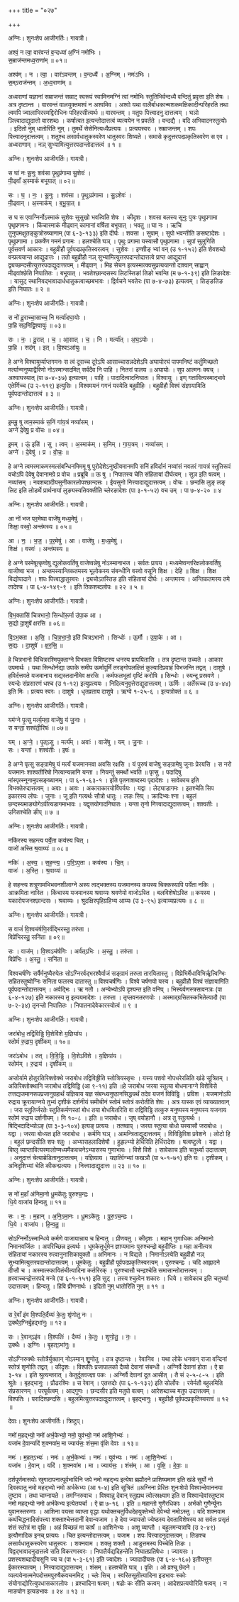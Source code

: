 +++
title = "०२७"

+++


अग्निः। शुनःशेप आजीगर्तिः। गायत्री।

अश्वं॒ न त्वा॒ वार॑वन्तं व॒न्दध्या॑ अ॒ग्निं नमो॑भिः ।  
स॒म्राज॑न्तमध्व॒राणा॑म् ॥ ०१॥

अश्व॑म् । न । त्वा॒ । वार॑ऽवन्तम् । व॒न्दध्यै॑ । अ॒ग्निम् । नमः॑ऽभिः ।  
स॒म्ऽराज॑न्तम् । अ॒ध्व॒राणा॑म् ॥

अध्वराणां यज्ञानां सम्राजन्तं सम्राट् स्वरूपं स्वामिनमग्निं त्वां नमोभिः स्तुतिभिर्वन्दध्यै वन्दितुं प्रवृत्ता इति शेषः । अत्र दृष्टान्तः । वारवन्तं वालयुक्तमश्वं न अश्वमिव । अश्वो यथा वालैर्बाधकान्मशकमक्षिकादीन्परिहरति तथा त्वमपि ज्वालाभिरस्मद्विरोधिनः परिहरसीत्यर्थः ॥ वारवन्तम् । मतुपः पित्त्वादनु दात्तत्वम् । घञो ञित्त्वादाद्युदात्तो वारशब्दः । कर्षात्वत इत्यन्तोदात्तत्वं व्यत्ययेन न प्रवर्तते । वन्दद्यै । वदि अभिवादनस्तुत्योः । इदितो नुम् धातोरिति नुम् । तुमर्थे सेसेनित्यध्यैप्रत्ययः । प्रत्ययस्वरः । सम्राजन्तम् । शपः पित्त्वादनुदात्तत्वम् । शतुश्च लसार्वधातुकस्वरेण धातुस्वरः शिष्यते । समासे कृदुत्तरपदप्रकृतिस्वरेण स एव । अध्वराणाम् । नञ् सुभ्यामित्युत्तरपदान्तोदात्तत्वं ॥ १ ॥

अग्निः। शुनःशेप आजीगर्तिः। गायत्री।

स घा॑ नः सू॒नुः शव॑सा पृ॒थुप्र॑गामा सु॒शेवः॑ ।  
मी॒ढ्वाँ अ॒स्माकं॑ बभूयात् ॥ ०२॥

सः । घ॒ । नः॒ । सू॒नुः । शव॑सा । पृ॒थुऽप्र॑गामा । सु॒ऽशेवः॑ ।  
मी॒ढ्वान् । अ॒स्माक॑म् । ब॒भू॒या॒त् ॥

स घ स एवाग्निर्नोऽस्माकं सुशेवः सुसुखो भवत्विति शेषः । कीदृशः । शवसा बलस्य सूनुः पुत्रः पृथुप्रगामा पृथृप्रगमनः । किंचास्माकं मीढ्वान् कामानां वर्षिता बभूयात् । भवतु ॥ घा नः । ऋचि तुनुघमक्षुतङ्कुत्रोरुष्याणाम् (पा ६-३-१३३) इति दीर्घः । शवसा । सुपाम् । सुपो भवन्तीति ङसष्टादेशः । पृथुप्रगामा । प्रकर्षेण गमनं प्रगामः । हलश्चेति घञ् । पृथुः प्रगामा यस्यासौ पृथुप्रगामा । सुपां सुलुगिति पूर्वसवर्ण आकारः । बहुव्रीहौ पूर्वपदप्रकृतिस्वरत्वम् । सुशेवः । इण्शीङ् भ्यां वन् (उ १-१५२) इति शेवशब्दो वन्प्रत्ययान्त आद्युदात्तः । ततो बहुव्रीहौ नञ् सुभ्यामित्युत्तरपदान्तोदात्तत्वे प्राप्त आद्युदात्तं द्व्यच्छन्दसीत्युत्तरपदाद्युदात्तत्वम् । मीढ्वान् । मिह सेचन इत्यस्मात्क्वसुप्रत्ययान्तो दाश्वान् साह्वान् मीढ्वांश्छेति निपातितः । बभूयात् । भवतेश्छान्दसस्य लिटस्तिङां तिङो भवन्ति (म ७-१-३९) इति लिङादेशः । यासुट् स्थानिवद्भावादार्धधातुकत्वाच्छबभावः । द्विर्वचने भवतेरः (पा ७-४-७३) इत्यत्वम् । तिङ्ङतिङ इति निघातः ॥ २ ॥

अग्निः। शुनःशेप आजीगर्तिः। गायत्री।

स नो॑ दू॒राच्चा॒साच्च॒ नि मर्त्या॑दघा॒योः ।  
पा॒हि सद॒मिद्वि॒श्वायुः॑ ॥ ०३॥

सः । नः॒ । दू॒रात् । च॒ । आ॒सात् । च॒ । नि । मर्त्या॑त् । अ॒घ॒ऽयोः ।  
पा॒हि । सद॑म् । इत् । वि॒श्वऽआ॑युः ॥

हे अग्ने विश्वायुर्व्याप्तगमनः स त्वं दूराच्च दूरेऽपि आसाच्चासन्नदेशेऽपि अघायोरघं पापमनिष्टं कर्तुमिच्छतो मर्त्यान्मनुष्याद्वैरिणो नोऽस्मान्सदमित् सर्वदैव नि पाहि । नितरां पालय ॥ अघायोः । सुप आत्मनः क्यच् । अश्वाघस्यात् (पा ७-४-३७) इत्यात्वम् । पाहि । पादादित्वादनिघातः । विश्वायुः । इण् गतावित्यस्माद्भावे एतेर्णिच्च (उ २-११९) इत्युसिः । विश्वमयनं गगनं यस्येति बहुव्रीहिः । बहुव्रीहौ विश्वं संज्ञायामिति पूर्वपदान्तोदात्तत्वं ॥ ३ ॥

अग्निः। शुनःशेप आजीगर्तिः। गायत्री।

इ॒ममू॒ षु त्वम॒स्माकं॑ स॒निं गा॑य॒त्रं नव्यां॑सम् ।  
अग्ने॑ दे॒वेषु॒ प्र वो॑चः ॥ ०४॥

इ॒मम् । ऊं॒ इति॑ । सु । त्वम् । अ॒स्माक॑म् । स॒निम् । गा॒य॒त्रम् । नव्यां॑सम् ।  
अग्ने॑ । दे॒वेषु॑ । प्र । वो॒चः॒ ॥

हे अग्ने त्वमस्माकमस्मत्संबन्धिनमिममू षु पुरोदेशेऽनुष्ठीयमानमपि सनिं हविर्दानं नव्यांसं नवतरं गायत्रं स्तुतिरूपं वचोऽपि देवेषु देवानामग्रे प्र वोच ॥ प्रब्रूबि ॥ ऊ षु । निपातस्य चेति संहितायां दीर्घत्वम् । सुञ इति षत्वम् । नव्यांसम् । नवशब्दादीयसुनीकारलोपश्छान्दसः । ईयसुनो नित्त्वादाद्युदात्तत्वम् । वोचः । छन्दसि लुङ् लङ् लिट इति लोडर्थे प्रार्थनायां लुङ्यस्यतिवक्तीति च्लेरङादेशः (पा ३-१-५२) वच उम् । पा ७-४-२० ॥ ४

अग्निः। शुनःशेप आजीगर्तिः। गायत्री।

आ नो॑ भज पर॒मेष्वा वाजे॑षु मध्य॒मेषु॑ ।  
शिक्षा॒ वस्वो॒ अन्त॑मस्य ॥ ०५॥

आ । नः॒ । भ॒ज॒ । प॒र॒मेषु॑ । आ । वाजे॑षु । म॒ध्य॒मेषु॑ ।  
शिक्ष॑ । वस्वः॑ । अन्त॑मस्य ॥

हे अग्ने परमेषूत्कृष्वेषु द्युलोकवर्तिषु वाजेष्वन्नेषु नोऽस्मानाभज । सर्वतः प्रापय । मध्यमेष्वन्तरिक्षलोकवर्तिषु वाजीष्वा भज । अन्तमस्यान्तिकतमस्य भूलोकस्य संबन्धीनि वस्वो वसूनि शिक्ष । देहि ॥ शिक्ष । शिक्ष विद्योपादाने । शपः पित्त्वाद्धातुस्वरः । द्व्यचोऽतस्तिङ इति संहितायां दीर्घः । अन्तमस्य । अन्तिकतमस्य तमे तादेश्च । पा ६-४-१४९-९ । इति तिकशब्दलोपः ॥ २२ ॥ ५ ॥

अग्निः। शुनःशेप आजीगर्तिः। गायत्री।

वि॒भ॒क्तासि॑ चित्रभानो॒ सिन्धो॑रू॒र्मा उ॑पा॒क आ ।  
स॒द्यो दा॒शुषे॑ क्षरसि ॥ ०६॥

वि॒ऽभ॒क्ता । अ॒सि॒ । चि॒त्र॒भा॒नो॒ इति॑ चित्रऽभानो । सिन्धोः॑ । ऊ॒र्मौ । उ॒पा॒के । आ ।  
स॒द्यः । दा॒शुषे॑ । क्ष॒र॒सि॒ ॥

हे चित्रभानो विचित्ररश्मियुक्ताग्ने विभक्ता विशिष्टस्य धनस्य प्रापयितासि । तत्र दृष्टान्त उच्यते । आकार उपमार्थः । यथा सिन्धोर्नद्या उपाके समीप ऊर्मावूर्मिं तरङ्गोपलक्षितं कुल्यादिप्रवाहं विभजन्ति तद्वत् । दाशुषे । हविर्दत्तवते यजमानाय सद्यस्तदानीमेव क्षरसि । कर्मफलभूतां वृष्टिं करोषि ॥ सिन्धोः । स्यन्दू प्रस्रवणे । स्यन्देः संप्रसारणं धश्च (उ १-१२) इत्युप्रत्ययः । निदित्यनुवृत्तेराद्युदात्तत्वम् । ऊर्मिः । अर्तेरूच्च (उ ४-४४) इति मिः । प्रत्यय स्वरः । दाशुषे । धृतव्रताय दाशुषे । ऋग्वे १-२५-६ । इत्यत्रोक्तं ॥ ६ ॥

अग्निः। शुनःशेप आजीगर्तिः। गायत्री।

यम॑ग्ने पृ॒त्सु मर्त्य॒मवा॒ वाजे॑षु॒ यं जु॒नाः ।  
स यन्ता॒ शश्व॑ती॒रिषः॑ ॥ ०७॥

यम् । अ॒ग्ने॒ । पृ॒त्ऽसु । मर्त्य॑म् । अवाः॑ । वाजे॑षु । यम् । जु॒नाः ।  
सः । यन्ता॑ । शश्व॑तीः । इषः॑ ॥

हे अग्ने पृत्सु सङ्ग्रामेषु यं मर्त्यं यजमानमवा अवसि रक्षसि । यं पुरुषं वाजेषु सङ्ग्रामेषु जुनाः प्रेरयसि । स नरो यजमानः शाश्वतीरिषो नित्यान्यन्नानि यन्ता । नियन्तुं समर्थो भवति ॥ पृत्सु । पदादिषु मांस्पृत्स्नूनामुपसङ्ख्यानम् । पा ६-१-६३-१ । इति पृतनाशब्दस्य पृदादेशः । सावेकाच इति विभक्तेरुदात्तत्वम् । अवाः । आवः । अकाराकारयोर्विपर्ययः । यद्वा । लेट्याडागमः । इतश्चेति सिप इकारस्य लोपः । जुनाः । जू इति गत्यर्थः सौत्रो धातुः । लङः सिप् । क्रादिभ्यः श्ना । बहुलं छन्दस्यमाङ्योगेऽपीत्यडागमाभावः । यद्वृत्तयोगादनिघातः । यन्ता तृनो नित्त्वादाद्युदात्तत्वम् । शश्वतीः । उगितश्चेति ङीप् ॥ ७ ॥

अग्निः। शुनःशेप आजीगर्तिः। गायत्री।

नकि॑रस्य सहन्त्य पर्ये॒ता कय॑स्य चित् ।  
वाजो॑ अस्ति श्र॒वाय्यः॑ ॥ ०८॥

नकिः॑ । अ॒स्य॒ । स॒ह॒न्त्य॒ । प॒रि॒ऽए॒ता । कय॑स्य । चि॒त् ।  
वाजः॑ । अ॒स्ति॒ । श्र॒वाय्यः॑ ॥

हे सहन्त्य शत्रूणामभिभवनशीलाग्ने अस्य त्वद्भक्तस्य यजमानस्य कयस्य चिक्कस्यापि पर्येता नकिः । आक्रमिता नास्ति । किंचास्य यजमानस्य श्रवाय्यः श्रवणेयो वाजोऽस्ति । बलविशेषोऽस्ति ॥ कयस्य । यकारोपजनश्छान्दसः । श्रवाय्यः । श्रुदक्षिस्पृहिग्रहिभ्य आय्यः (उ ३-९५) इत्याय्यप्रत्ययः ॥ ८ ॥

अग्निः। शुनःशेप आजीगर्तिः। गायत्री।

स वाजं॑ वि॒श्वच॑र्षणि॒रर्व॑द्भिरस्तु॒ तरु॑ता ।  
विप्रे॑भिरस्तु॒ सनि॑ता ॥ ०९॥

सः । वाज॑म् । वि॒श्वऽच॑र्षणिः । अर्व॑त्ऽभिः । अ॒स्तु॒ । तरु॑ता ।  
विप्रे॑भिः । अ॒स्तु॒ । सनि॑ता ॥

विश्वचर्षणिः सर्वैर्मनुष्यैरुपेतः सोऽग्निरर्वद्भरश्वैर्वाजं सङ्ग्रामं तरुता तारयितास्तु । विप्रेभिर्मेधाविभिर्ऋृत्विग्भिः सहितस्तुष्वोग्निः सनिता फलस्य दातास्तु ॥ विश्वचर्षणिः । विश्वे चर्षणयो यस्य । बहुव्रीहौ विश्वं संज्ञायामिति पूर्वपदान्तोदात्तत्वम् । अर्वद्भिः । ऋ गतौ । अन्येभ्योऽपि दृश्यन्त इति वनिप् । भिस्यर्वणस्त्रसावनञः (पा ६-४-१२७) इति नकारस्य तृ इत्ययमादेशः । तरुता । तृप्लवनतरणयोः । अस्माद्ग्रसितस्कभितेत्यादौ (पा ७-२-३४) तृनन्तो निपातितः । निपातनादेवेकारस्योत्वं ॥ ९ ॥

अग्निः। शुनःशेप आजीगर्तिः। गायत्री।

जरा॑बोध॒ तद्वि॑विड्ढि वि॒शेवि॑शे य॒ज्ञिया॑य ।  
स्तोमं॑ रु॒द्राय॒ दृशी॑कम् ॥ १०॥

जरा॑ऽबोध । तत् । वि॒वि॒ड्ढि॒ । वि॒शेऽवि॑शे । य॒ज्ञिया॑य ।  
स्तोम॑म् । रु॒द्राय॑ । दृशी॑कम् ॥

अप्तोर्यामे होतुरतिरिक्तोक्थे जराबोध तद्विविढ्ढीति स्तोत्रियस्तृचः । यस्य पशवो नोपधरेरन्निति खंडे सूत्रितम् । अतिरिक्तोक्थानि जराबोध तद्विविड्डि (आ ९-११) इति ॥हे जराबोध जरया स्तुत्या बोधमानाग्ने विशेविसे तत्तद्यजमानरूपप्रजानुग्रहार्थं यज्ञियाय यज्ञ संबन्ध्यनुष्ठानसिद्ध्यर्थं तदेव यजनं विविड्ढि । प्रविश । यजमानोऽपि रुद्राय क्रूरायाग्नये तुभ्यं दृशीकं दर्शनीयं समीचीनं स्तोमं स्तोत्रं करोतीति शेषः । अत्र यास्क एवं व्याख्यातवान् । जरा स्तुतिर्जरतेः स्तुतिकर्मणस्तां बोध तया बोधयितरिति वा तद्विविड्ढि तत्कुरु मनुष्यस्य मनुष्यस्य यजनाय स्तोमं रुद्राय दर्शनीयम् । नि १०-८ । इति ॥ जराबोध । जृष् वयोहानौ । अत्र तु स्तुत्यर्थः । षिद्भिदादिभ्योऽङ् (पा ३-३-१०४) इत्यङ् प्रत्ययः । ततष्वाप् । जरया स्तुत्या बोधो यस्यासौ जराबोधः । यद्वा । जरया बोध्यत इति जराबोधः । कर्मणि घञ् । आमन्त्रिताद्युदात्तत्वम् । विविड्ढिविश प्रवेशने । लोटो हि । बहुलं छन्दसीति शपः श्लुः । अभ्यासहलादिशेषौ । हुझल्भ्यो हेर्धिरिति हेर्धिरादेशः । षत्वष्टुत्वे । यद्वा । विष्लृ व्याप्तावित्यस्मालोण्मध्यमैकवचनेऽभ्यासस्य गुणाभावः । विशे विशे । सावेकाच इति चतुर्थ्या उदात्तत्वम् । अनुदात्तं चेत्याम्रेडितानुदात्तत्वम् । यज्ञियाय । यज्ञर्त्विग्भ्यां फखञौ (पा ५-१-७१) इति घः । दृशीकम् । अनिदृशिभ्यां चेति कीकन्प्रत्ययः । नित्त्वादाद्युदात्तः ॥ २३ ॥ १० ॥

अग्निः। शुनःशेप आजीगर्तिः। गायत्री।

स नो॑ म॒हाँ अ॑निमा॒नो धू॒मके॑तुः पुरुश्च॒न्द्रः ।  
धि॒ये वाजा॑य हिन्वतु ॥ ११॥

सः । नः॒ । म॒हान् । अ॒नि॒ऽमा॒नः । धू॒मऽके॑तुः । पु॒रु॒ऽच॒न्द्रः ।  
धि॒ये । वाजा॑य । हि॒न्व॒तु॒ ॥

सोऽग्निर्नोऽस्मान्धिये कर्मणे वाजायान्नाय च हिन्वतु । प्रीणयतु । कीदृशः । महान् गुणाधिकः अनिमानो निमानवर्जितः । अपरिच्छिन्न इत्यर्थः । धूमकेतुर्धूमेन ज्ञाप्यमानः पुरुश्चन्द्रो बहुदीप्तिः ॥ महा अनीत्यत्र संहितायां नकारस्य रुत्वानुनासिकावुक्तौ ॥ अनिमानः । न विद्यते । निमानोऽस्येति बहुव्रीहौ नञ् सुभ्यामित्युत्तरपदान्तोदात्तत्वम् । धूमकेतुः । बहुव्रीहौ पूर्वपदप्रकृतिस्वरत्वम् । पुरुश्चन्द्रः । चदि आह्लादने दीप्तौ च । अस्मात्स्फायितंचीत्यादिना कर्तरिरक् । पुरुश्चासौ चन्द्रश्चेति समासान्तोदात्तत्वम् । ह्रस्वाच्चन्द्रोत्तरपदे मन्त्रे (पा ६-१-१५१) इति सुट् । तस्य श्चुत्वेन शकारः । धिये । सावेकाच इति चतुर्थ्या उदात्तत्वम् । हिन्वतु । हिवि प्रीणनार्थः । इदितो नुम् धातोरिति नुम् ॥ ११ ॥

अग्निः। शुनःशेप आजीगर्तिः। गायत्री।

स रे॒वाँ इ॑व वि॒श्पति॒र्दैव्यः॑ के॒तुः शृ॑णोतु नः ।  
उ॒क्थैर॒ग्निर्बृ॒हद्भा॑नुः ॥ १२॥

सः । रे॒वान्ऽइ॑व । वि॒श्पतिः॑ । दैव्यः॑ । के॒तुः । शृ॒णो॒तु॒ । नः॒ ।  
उ॒क्थैः । अ॒ग्निः । बृ॒हत्ऽभा॑नुः ॥

सोऽग्निरुक्थैः स्तोत्रैर्युक्तान् नोऽस्मान् शृुणोतु । तत्र दृष्टान्तः । रेवानिव । यथा लोके धनवान् राजा वन्दिनां स्तोत्रं शृणोति तद्वत् । कीदृशः । विश्पतिः प्रजापालको दैव्यो देवानां संबन्धी । अग्निर्वै देवानां होता । ऐ ब्रा ३-१४ । इति श्रुत्यन्तरात् । केतुर्दूतवज्ज्ञा पकः । अग्निर्वै देवानां दूत आसीत् । तै सं २-५-८-५ । इति श्रुतेः । बृहद्भानुः । प्रौढरश्मिः ॥ स रेवान् । एतत्तदोः (पा ६-१-१३२) इति सोर्लोपः । रयेर्मतौ बहुलमिति संप्रसारणम् । परपूर्वत्वम् । आद्गुणः । छन्दसीर इति मतुपो वत्वम् । आरेशब्दाच्च मतुप उदात्तत्वम् । विश्पतिः । परादिश्छन्दसि । बहुलमित्युत्तरपदाद्युदात्तत्वम् । बृहद्भानुः । बहुव्रीहौ पूर्वपदप्रकृतिस्वरत्वं ॥ १२ ॥

देवाः। शुनःशेप आजीगर्तिः। त्रिष्टुप्।

नमो॑ म॒हद्भ्यो॒ नमो॑ अर्भ॒केभ्यो॒ नमो॒ युव॑भ्यो॒ नम॑ आशि॒नेभ्यः॑ ।  
यजा॑म दे॒वान्यदि॑ श॒क्नवा॑म॒ मा ज्याय॑सः॒ शंस॒मा वृ॑क्षि देवाः ॥ १३॥

नमः॑ । म॒हत्ऽभ्यः॑ । नमः॑ । अ॒र्भ॒केभ्यः॑ । नमः॑ । युव॑भ्यः । नमः॑ । आ॒शि॒नेभ्यः॑ ।  
यजा॑म । दे॒वान् । यदि॑ । श॒क्नवा॑म । मा । ज्याय॑सः॒ । शंस॑म् । आ । वृ॒क्षि॒ । दे॒वाः॒ ॥

दर्शपूर्णमासयोः स्रुगादापनात्पूर्वभाविनि जपे नमो महद्भ्य इत्येषा ब्रह्मौदने प्राशिष्यमाण इति खंडे सूर्यो नो दिवस्पातु नमो महद्भ्यो नमो अर्भकेभ्यः (आ १-४) इति सूत्रितं ॥अग्निना प्रेरितः शुनःशेपो विश्वान्देवाननया तुष्टाव । तथा चाम्नायते । तमग्निरुवाच । विश्वान्नु देवान् स्तुह्यथ त्वोत्स्रक्ष्याम इति स विश्वान्देवांस्तुष्टाव नमो महद्भ्यो नमो अर्भकेभ्य इत्येतयर्चा । ऐ ब्रा ७-१६ । इति ॥ महान्तो गुणैरधिकाः । अर्भको गुणैर्न्यूनाः युवानस्तरुणाः । आशिना वयसा व्याप्ता वृद्धाः यथोक्तचतुर्विधदेहयुक्तेभ्यो देवेभ्यो नमोऽस्तु । यदि शक्नवाम कथंचिद्धनादिसंपत्त्या शक्ताश्चेत्तदानीं देवान्यजाम । हे देवा ज्यायसो ज्येष्ठस्य देवताविशेषस्य आ सर्वतः प्रसृतं शंसं स्तोत्रं मा वृक्षि । अहं विच्छन्नं मा कार्षं ॥ आशिनेभ्यः । अशू व्याप्तौ । बहुलमन्यत्रापि (उ २-४९) इत्यौणादिक इनच् प्रत्ययः । चित इत्यन्तोदात्तत्वम् । यजाम । शपः पित्त्वादनुदात्तत्वम् । तिङश्च लसार्वधातुकस्वरेण धातुस्वरः । शक्नवाम । शक्लृ शक्तौ । आडुत्तमस्य पिच्चेति तिङः । पिद्वद्भावादनुदात्तत्वे सति विकरणस्वरः । निपातैर्यद्यदिहन्तेति निघातप्रतिषेधः । ज्यायसः । प्रशस्यशब्दादीयसुनि ज्य च (पा ५-३-६१) इति ज्यादेशः । ज्यादादीयसः (पा ६-४-१६०) इतीयसुन ईकारस्यात्वम् । नित्त्वादाद्युदात्तत्वम् । शंसम् । हलश्चेति घञ् । वृक्षि । ओ व्रश्चू छेदने । व्यत्ययेनात्मनेपदोत्तमपुरुषैकवचनमिट् । च्लेः सिच् । स्वरितसूतीत्यादिना इडभावः स्कोः संयोगाद्योरित्युपधासकारलोपः । व्रश्चादिना षत्वम् । षढोः कः सीति कत्वम् । आदेशप्रत्ययोरिति षत्वम् । न माङ्योग इत्यडभावः ॥ २४ ॥ १३ ॥